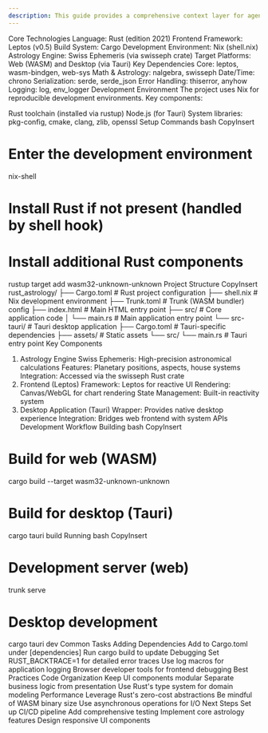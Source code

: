 ```yaml
---
description: This guide provides a comprehensive context layer for agents working on the Rust Astrology project, a modern astrology application built with Rust and WebAssembly, featuring Tauri for desktop application support.
---
```


Core Technologies
Language: Rust (edition 2021)
Frontend Framework: Leptos (v0.5)
Build System: Cargo
Development Environment: Nix (shell.nix)
Astrology Engine: Swiss Ephemeris (via swisseph crate)
Target Platforms: Web (WASM) and Desktop (via Tauri)
Key Dependencies
Core: leptos, wasm-bindgen, web-sys
Math & Astrology: nalgebra, swisseph
Date/Time: chrono
Serialization: serde, serde_json
Error Handling: thiserror, anyhow
Logging: log, env_logger
Development Environment
The project uses Nix for reproducible development environments. Key components:

Rust toolchain (installed via rustup)
Node.js (for Tauri)
System libraries: pkg-config, cmake, clang, zlib, openssl
Setup Commands
bash
CopyInsert
# Enter the development environment
nix-shell

# Install Rust if not present (handled by shell hook)
# Install additional Rust components
rustup target add wasm32-unknown-unknown
Project Structure
CopyInsert
rust_astrology/
├── Cargo.toml       # Rust project configuration
├── shell.nix        # Nix development environment
├── Trunk.toml       # Trunk (WASM bundler) config
├── index.html       # Main HTML entry point
├── src/             # Core application code
│   └── main.rs      # Main application entry point
└── src-tauri/       # Tauri desktop application
    ├── Cargo.toml   # Tauri-specific dependencies
    ├── assets/      # Static assets
    └── src/
        └── main.rs  # Tauri entry point
Key Components
1. Astrology Engine
Swiss Ephemeris: High-precision astronomical calculations
Features: Planetary positions, aspects, house systems
Integration: Accessed via the swisseph Rust crate
2. Frontend (Leptos)
Framework: Leptos for reactive UI
Rendering: Canvas/WebGL for chart rendering
State Management: Built-in reactivity system
3. Desktop Application (Tauri)
Wrapper: Provides native desktop experience
Integration: Bridges web frontend with system APIs
Development Workflow
Building
bash
CopyInsert
# Build for web (WASM)
cargo build --target wasm32-unknown-unknown

# Build for desktop (Tauri)
cargo tauri build
Running
bash
CopyInsert
# Development server (web)
trunk serve

# Desktop development
cargo tauri dev
Common Tasks
Adding Dependencies
Add to Cargo.toml under [dependencies]
Run cargo build to update
Debugging
Set RUST_BACKTRACE=1 for detailed error traces
Use log macros for application logging
Browser developer tools for frontend debugging
Best Practices
Code Organization
Keep UI components modular
Separate business logic from presentation
Use Rust's type system for domain modeling
Performance
Leverage Rust's zero-cost abstractions
Be mindful of WASM binary size
Use asynchronous operations for I/O
Next Steps
Set up CI/CD pipeline
Add comprehensive testing
Implement core astrology features
Design responsive UI components